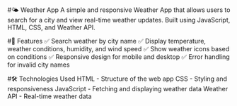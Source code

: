 #🌤 Weather App
A simple and responsive Weather App that allows users to search for a city and view real-time weather updates. Built using JavaScript, HTML, CSS, and Weather API.

#🚀 Features
✅ Search weather by city name
✅ Display temperature, weather conditions, humidity, and wind speed
✅ Show weather icons based on conditions
✅ Responsive design for mobile and desktop
✅ Error handling for invalid city names

#🛠 Technologies Used
HTML - Structure of the web app
CSS - Styling and responsiveness
JavaScript - Fetching and displaying weather data
Weather API - Real-time weather data
